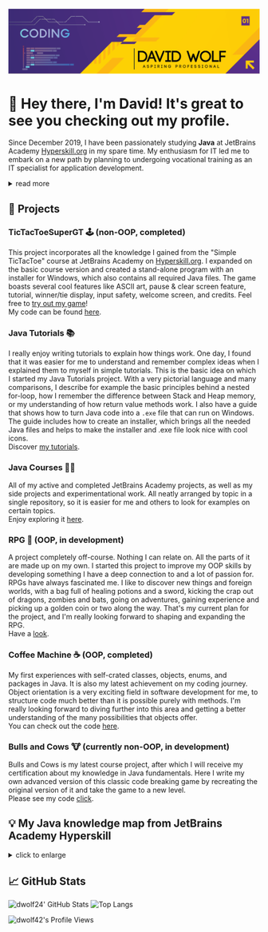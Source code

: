 <p align="center">
  <img src="https://github.com/dwolf42/dwolf42/blob/main/images/github_profilebanner.png" />
</p>

# 👋 Hey there, I'm David! It's great to see you checking out my profile.

Since December 2019, I have been passionately studying **Java** at JetBrains Academy [Hyperskill.org](https://hyperskill.org) in my spare time. My enthusiasm for IT led me to embark on a new path by planning to undergoing vocational training as an IT specialist for application development.
<details>
  <summary>read more
  </summary>
When I first joined Hyperskill, I felt overwhelmed by the challenges. Often problems seemed impossible to solve with my limited knowledge.
<br>
But I quickly learned that Hyperskill's approach was beneficial: it wasn't about hand-holding like other academies, but rather encouraging me to explore, research, and test different solutions independently.
<br>
Which essentially means to come up with my very own ideas of code.
<br>
<br>
Over time, I came to understand that being a software developer is all about problem-solving, regardless of the language or syntax being.
<br>
It's about finding answers to tasks that initially seem impossible.
<br>
Although I felt overwhelmed at first, I saw significant improvements in my coding and problem-solving skills throughout the process. And I achieved all this with only little prior knowledge.
<br>
<br>
It's not just about getting the answer right. The satisfaction and joy of the "Eureka" moment when I finally solve a problem on my own is something I wouldn't want to miss in my life anymore.
<br>
<br>
That's why I stuck with Hyperskill, trading a quick progression through the fundamentals and quickly reaching an advanced level for what I believe is a deeper understanding of the concepts.
</details>


## 🚀 Projects

### TicTacToeSuperGT 🕹️ (non-OOP, completed)

This project incorporates all the knowledge I gained from the "Simple TicTacToe" course at JetBrains Academy on [Hyperskill.org](https://www.hyperskill.org). I expanded on the basic course version and created a stand-alone program with an installer for Windows, which also contains all required Java files. The game boasts several cool features like ASCII art, pause & clear screen feature, tutorial, winner/tie display, input safety, welcome screen, and credits. 
Feel free to [try out my game](https://github.com/dwolf42/TicTacToeSuperGT/releases/tag/v1.0)!  
My code can be found [here](https://github.com/dwolf42/TicTacToeSuperGT).

### Java Tutorials 📚

I really enjoy writing tutorials to explain how things work. One day, I found that it was easier for me to understand and remember complex ideas when I explained them to myself in simple tutorials. This is the basic idea on which I started my Java Tutorials project.
With a very pictorial language and many comparisons, I describe for example the basic principles behind a nested for-loop, how I remember the difference between Stack and Heap memory, or my understanding of how return value methods work.
I also have a guide that shows how to turn Java code into a ```.exe``` file that can run on Windows. The guide includes how to create an installer, which brings all the needed Java files and helps to make the installer and .exe file look nice with cool icons.<br>
Discover [my tutorials](https://github.com/dwolf42/java-tutorials).

### Java Courses 👨‍🏫

All of my active and completed JetBrains Academy projects, as well as my side projects and experimentational work. All neatly arranged by topic in a single repository, so it is easier for me and others to look for examples on certain topics.
<br>
Enjoy exploring it [here](https://github.com/dwolf42/java_courses).

### RPG 🧙 (OOP, in development)

A project completely off-course. Nothing I can relate on. All the parts of it are made up on my own.
I started this project to improve my OOP skills by developing something I have a deep connection to and a lot of passion for.
RPGs have always fascinated me. I like to discover new things and foreign worlds, with a bag full of healing potions and a sword, kicking the crap out of dragons, zombies and bats, going on adventures, gaining experience and picking up a golden coin or two along the way.
That's my current plan for the project, and I'm really looking forward to shaping and expanding the RPG.<br>
Have a [look](https://github.com/dwolf42/java_courses/tree/master/src/dwolf/off_course_projects/rpg).

### Coffee Machine ☕ (OOP, completed) 

My first experiences with self-crated classes, objects, enums, and packages in Java. It is also my latest achievement on my coding journey.
Object orientation is a very exciting field in software development for me, to structure code much better than it is possible purely with methods. I'm really looking forward to diving further into this area and getting a better understanding of the many possibilities that objects offer.
<br>
You can check out the code [here](https://github.com/dwolf42/java_courses/tree/master/src/dwolf/project_coffee_machine/final_stage).

### Bulls and Cows 🐮 (currently non-OOP, in development) 

Bulls and Cows is my latest course project, after which I will receive my certification about my knowledge in Java fundamentals.
Here I write my own advanced version of this classic code breaking game by recreating the original version of it and take the game to a new level.<br>
Please see my code [click](https://github.com/dwolf42/java_courses/tree/master/src/dwolf/project_bulls_and_cows).

## 💡 My Java knowledge map from JetBrains Academy Hyperskill 
<details>
<summary>
click to enlarge
</summary>
 <img src="https://github.com/dwolf42/dwolf42/blob/main/images/java_knowledge_map.jpg" />
</details>

## 📈 GitHub Stats

<img alt="dwolf24' GitHub Stats" width="46%" src="https://github-readme-stats.vercel.app/api?username=dwolf42&hide_title=false&theme=synthwave&show_icons=true&count_private=true&hide_border=true"> ![Top Langs](https://github-readme-stats.vercel.app/api/top-langs/?username=dwolf42&theme=synthwave&hide=html,javascript,css,kotlin&hide_border=true)

![dwolf42's Profile Views](https://komarev.com/ghpvc/?username=dwolf42&color=cb2790&style=plastic&label=Viewers:)

